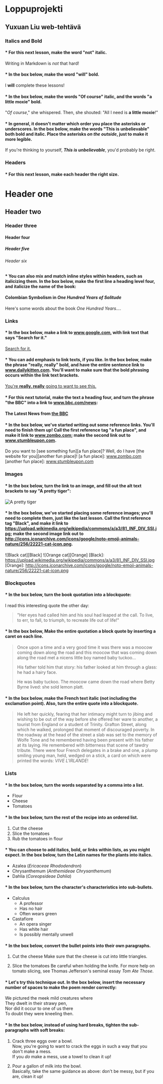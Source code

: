 # Loppuprojekti
## Yuxuan Liu web-tehtävä
### Italics and Bold
#### * For this next lesson, make the word "not" italic.
  Writing in Markdown is _not_ that hard!
#### * In the box below, make the word "will" bold.
  I **will** complete these lessons!
#### * In the box below, make the words "Of course" italic, and the words "a little moxie" bold.
  "_Of course_," she whispered. Then, she shouted: "All I need is **a little moxie**!"
#### * In general, it doesn't matter which order you place the asterisks or underscores. In the box below, make the words "This is unbelievable" both bold and italic. Place the asterisks **_on the outside_**, just to make it more legible.
  If you're thinking to yourself, **_This is unbelievable_**, you'd probably be right.
### Headers
#### * For this next lesson, make each header the right size.
  # Header one
  ## Header two
  ### Header three
  #### Header four
  ##### Header five
  ###### Header six
#### * You can also mix and match inline styles within headers, such as italicizing them. In the box below, make the first line a heading level four, and italicize the name of the book:
  #### Colombian Symbolism in _One Hundred Years of Solitude_
  Here's some words about the book _One Hundred Years..._.
### Links
#### * In the box below, make a link to www.google.com, with link text that says "Search for it."
  [Search for it.](www.google.com)
#### * You can add emphasis to link texts, if you like. In the box below, make the phrase "really, really" bold, and have the entire sentence link to www.dailykitten.com. You'll want to make sure that the bold phrasing occurs within the link text brackets.
  [You're **really, really** going to want to see this.](www.dailykitten.com)
#### * For this next tutorial, make the text a heading four, and turn the phrase "the BBC" into a link to www.bbc.com/news:
  #### The Latest News from [the BBC](www.bbc.com/news)
#### * In the box below, we've started writing out some reference links. You'll need to finish them up! Call the first reference tag "a fun place", and make it link to www.zombo.com; make the second link out to www.stumbleupon.com.
Do you want to [see something fun][a fun place]?
Well, do I have [the website for you][another fun place]!
[a fun place]: www.zombo.com
[another fun place]: www.stumbleupon.com
### Images
#### * In the box below, turn the link to an image, and fill out the alt text brackets to say "A pretty tiger":
![A pretty tiger](https://upload.wikimedia.org/wikipedia/commons/5/56/Tiger.50.jpg)
#### * In the box below, we've started placing some reference images; you'll need to complete them, just like the last lesson. Call the first reference tag "Black", and make it link to https://upload.wikimedia.org/wikipedia/commons/a/a3/81_INF_DIV_SSI.jpg; make the second image link out to http://icons.iconarchive.com/icons/google/noto-emoji-animals-nature/256/22221-cat-icon.png.
![Black cat][Black]
![Orange cat][Orange]
[Black]: https://upload.wikimedia.org/wikipedia/commons/a/a3/81_INF_DIV_SSI.jpg
[Orange]: http://icons.iconarchive.com/icons/google/noto-emoji-animals-nature/256/22221-cat-icon.png
### Blockquotes
#### * In the box below, turn the book quotation into a blockquote:
I read this interesting quote the other day:
  
>"Her eyes had called him and his soul had leaped at the call. To live, to err, to fall, to triumph, to recreate life out of life!"
#### * In the box below, Make the entire quotation a block quote by inserting a caret on each line.
>Once upon a time and a very good time it was there was a moocow coming down along the road and this moocow that was coming down along the road met a nicens little boy named baby tuckoo...
>
>His father told him that story: his father looked at him through a glass: he had a hairy face.
>
>He was baby tuckoo. The moocow came down the road where Betty Byrne lived: she sold lemon platt.
#### * In the box below, make the French text italic (not including the exclamation point). Also, turn the entire quote into a blockquote.
>He left her quickly, fearing that her intimacy might turn to jibing and wishing to be out of the way before she offered her ware to another, a tourist from England or a student of Trinity. Grafton Street, along which he walked, prolonged that moment of discouraged poverty. In the roadway at the head of the street a slab was set to the memory of Wolfe Tone and he remembered having been present with his father at its laying. He remembered with bitterness that scene of tawdry tribute. There were four French delegates in a brake and one, a plump smiling young man, held, wedged on a stick, a card on which were printed the words: *VIVE L'IRLANDE*!
### Lists
#### * In the box below, turn the words separated by a comma into a list.
* Flour
* Cheese
* Tomatoes
#### *  In the box below, turn the rest of the recipe into an ordered list.
1. Cut the cheese
2. Slice the tomatoes
3. Rub the tomatoes in flour
#### * You can choose to add italics, bold, or links within lists, as you might expect. In the box below, turn the Latin names for the plants into italics.
* Azalea (*Ericaceae Rhododendron*)
* Chrysanthemum (*Anthemideae Chrysanthemum*)
* Dahlia (*Coreopsideae Dahlia*)
#### * In the box below, turn the character's characteristics into sub-bullets.
* Calculus
    * A professor
    * Has no hair
    * Often wears green
* Castafiore
    * An opera singer
    * Has white hair
    * Is possibly mentally unwell
#### * In the box below, convert the bullet points into their own paragraphs.
1. Cut the cheese
  Make sure that the cheese is cut into little triangles.

2. Slice the tomatoes
  Be careful when holding the knife.
  For more help on tomato slicing, see Thomas Jefferson's seminal essay _Tom Ate Those_.
#### * Let's try this technique out. In the box below, insert the necessary number of spaces to make the poem render correctly:
We pictured the meek mild creatures where  
They dwelt in their strawy pen,  
Nor did it occur to one of us there  
To doubt they were kneeling then.
#### * In the box below, instead of using hard breaks, tighten the sub-paragraphs with soft breaks:
1. Crack three eggs over a bowl.  
  Now, you're going to want to crack the eggs in such a way that you don't make a mess.  
  If you _do_ make a mess, use a towel to clean it up!

2. Pour a gallon of milk into the bowl.  
  Basically, take the same guidance as above: don't be messy, but if you are, clean it up!
